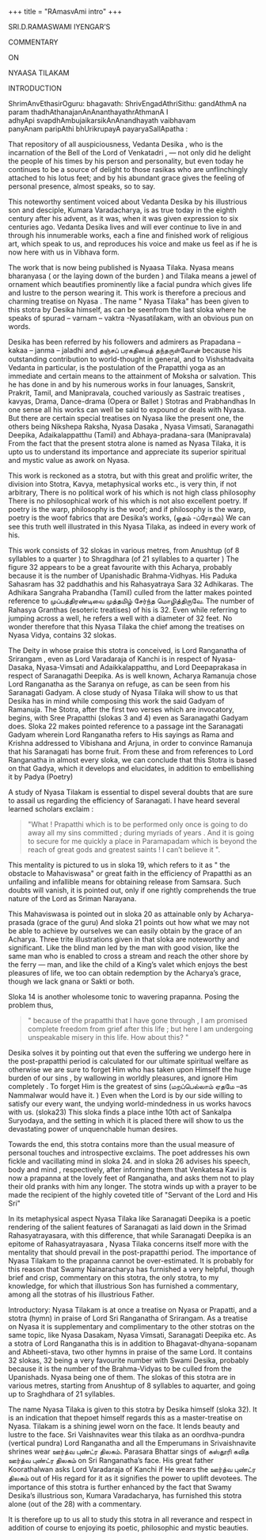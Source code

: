 +++
title = "RAmasvAmi intro"
+++

SRI.D.RAMASWAMI IYENGAR’S

COMMENTARY

ON

NYAASA TILAKAM

INTRODUCTION

ShrimAnvEthasirOguru: bhagavath: ShrivEngadAthriSithu: 
gandAthmA na param  thadhAthanajanAnAnanthayathrAthmanA I  
adhyApi svapdhAmbujaikarsikAnAnandhayath vaibhavam  
panyAnam paripAthi bhUrikrupayA payaryaSallApatha :

That repository of all auspiciousness, Vedanta Desika , who is the incarnation of the Bell of the Lord of Venkatadri ,  — not only did he delight the people of his times by his person and personality, but even today he continues to be a source of delight to those rasikas who are unflinchingly attached to his lotus feet; and by his abundant grace gives the feeling of personal presence, almost speaks, so to say.

This  noteworthy sentiment voiced about Vedanta Desika by his illustrious son and desciple, Kumara Varadacharya, is as true today in the eighth century after his advent, as it was, when it was given expression to six centuries ago. Vedanta Desika lives and will ever continue to live in and through his innumerable works, each a fine and finished work of religious art, which speak to us, and reproduces his voice and make us feel as if he is now here with us in Vibhava form.

The work that is now being published is Nyaasa Tilaka. Nyasa means bharanyasa ( or the laying down of the burden ) and Tilaka means a jewel of ornament which beautifies prominently like a facial pundra which gives life and lustre to the person wearing it. This work is therefore a precious and charming treatise on Nyasa . The name " Nyasa Tilaka"  has been given to this stotra by Desika  himself, as can be seenfrom the last sloka where he speaks of spurad – varnam – vaktra -Nyasatilakam, with an obvious pun on words.

Desika has been referred by his followers and admirers as Prapadana – kakaa – janma – jaladhi and தஞ்சப் பரகதியைத் தந்தருள்வோன்  because his outstanding contribution to world-thought in general, and to Vishshtadvaita Vedanta in particular, is the postulation of the Prapatthi  yoga as an immediate and certain means to the attainment  of Moksha or salvation. This he has done in and by his numerous works in four lanuages, Sanskrit,  Prakrit, Tamil, and Manipravala, couched variously as Sastraic treatises , kavyas, Drama, Dance-drama (Opera or Ballet ) Stotras and Prabhandhas In one sense all his works can well be said to expound or deals with Nyasa. But there are certain special treatises on Nyasa like the present one, the others being Nikshepa Raksha, Nyasa Dasaka , Nyasa Vimsati, Saranagathi Deepika, Adaikalappatthu  (Tamil) and Abhaya-pradana-sara (Manipravala) From the fact that the present stotra alone is named as Nyasa Tilaka, it is upto us to understand its importance and appreciate its superior spiritual and mystic value as awork on Nyasa.

This work is reckoned as a stotra, but with this great and prolific writer, the division into Stotra,  Kavya, metaphysical works etc., is very thin, if not arbitrary, There is no political work of his which is not high class philosophy  There is no philosophical work of his which is not also excellent poetry. If poetry is the warp, philosophy is the woof; and if philosophy is the warp, poetry is the woof fabrics that  are Desika’s works, (ஓதம் -ப்ரோதம்) We can see this truth well illustrated in this Nyasa Tilaka, as indeed in every work of his.

This work consists of 32 slokas in various metres,  from Anushtup (of 8 syllables to a quarter ) to Shragdhara  (of 21 syllables to a quarter ) The figure 32 appears to be a great favourite with this Acharya, probably because it is the number of Upanishadic Brahma-Vidhyas. His Paduka Sahasram has 32 paddhathis and his Rahasyatraya Sara 32 Adhikaras. The Adhikara Sangraha Prabandha (Tamil) culled from the latter makes pointed reference to முப்பத்திரண்டிவை முத்தமிழ் சேர்ந்த மொழித்திருவே. The number of Rahasya Granthas (esoteric treatises) of his is 32. Even while referring to jumping across a well, he refers a well with a diameter of 32 feet.  No wonder therefore that this Nyasa Tilaka the chief among the treatises on Nyasa Vidya, contains 32 slokas.

The Deity in whose praise this stotra is conceived, is Lord Ranganatha of Srirangam , even as Lord Varadaraja of Kanchi is in respect of Nyasa-Dasaka, Nyasa-Vimsati and Adaikkalappatthu, and Lord Deepaprakasa in respect of Saranagathi Deepika. As is well known, Acharya Ramanuja chose Lord Ranganatha as the Saranya on refuge, as can be seen from his Saranagati Gadyam.  A close study of Nyasa Tilaka will show to us that Desika has in mind while composing this work the said Gadyam of Ramanuja. The Stotra, after the first two verses which are invocatory, begins, with Sree Prapatthi (slokas 3 and 4) even as Saranagathi Gadyam does.  Sloka 22 makes pointed reference to a passage int the Saranagati Gadyam wherein Lord Ranganatha refers to His sayings as Rama and Krishna addressed to Vibishana and Arjuna, in order to convince Ramanuja that his Saranagati has borne fruit. From these and from references to Lord Ranganatha in almost every sloka, we can conclude that this Stotra is based on that Gadya, which it develops and elucidates, in addition to embellishing it by Padya (Poetry)

A study of Nyasa Tilakam is essential to dispel several doubts that are sure to assail us regarding the efficiency of Saranagati. I have heard several learned scholars exclaim : 

> "What ! Prapatthi which is to be performed only once is going to do away all my sins committed ; during myriads of years . And it is going to secure for me quickly a place in Paramapadam which is beyond the reach of great gods and greatest saints ! I can’t believe it ". 

This mentality is pictured to us in sloka 19, which refers to it as " the obstacle to Mahaviswasa" or great faith in the efficiency of Prapatthi as an unfailing and infallible means for obtaining release from Samsara. Such doubts will vanish, it is pointed out, only if one rightly comprehends the true nature of the Lord as Sriman Narayana.

This Mahaviswasa is pointed out in sloka 20 as attainable only by Acharya-prasada (grace of the guru) And sloka 21 points out how what we may not be able to achieve by ourselves we can easily obtain by the grace of an Acharya. Three trite illustrations given in that sloka are noteworthy and significant.  Like the  blind man led by the man with good vision, like the same man who is enabled to cross a stream and reach the other shore by the ferry — man, and like the child of a King’s valet which enjoys the best pleasures of life, we too can obtain redemption by the Acharya’s grace, though we lack gnana or Sakti or both.

Sloka 14 is another wholesome tonic to wavering prapanna. Posing the problem thus, 

> " because of the prapatthi that I have gone through , I am promised complete freedom from grief after this life ; but here I am undergoing unspeakable misery in this life. How about this? " 

Desika  solves it by pointing out that even the suffering we undergo here in the post-prapatthi period is calculated for our ultimate spiritual welfare as otherwise we are sure to forget Him who has taken upon Himself the huge burden of our sins , by wallowing  in worldly pleasures, and ignore Him completely . To forget Him is the greatest of sins (மறப்பெல்லாம் ஏதமே –as Nammalwar would have it. ) Even when the Lord is by our side willing to satisfy our every want, the undying world-mindedness in us works havocs with us. (sloka23) This sloka finds a place inthe 10th act of Sankalpa Suryodaya, and the setting in which it is placed there will show to us the devastating power of unquenchable human desires.

Towards the  end, this stotra contains more than the usual measure of personal touches and introspective exclaims.  The poet addresses his own fickle and vacillating mind in sloka 24. and in sloka 26 advises his speech, body and mind , respectively, after informing them that Venkatesa Kavi is now a prapanna at the lovely feet of Ranganatha, and asks them not to play their old pranks with him any longer. The stotra winds up with a prayer to be made the recipient of the highly coveted title of "Servant of the Lord and His Sri"

In its metaphysical aspect  Nyasa Tilaka like Saranagati Deepika is a poetic rendering of the salient features of Saranagati as laid down  in the Srimad Rahasyatrayasara, with this difference, that while Saranagati Deepika is an epitome of Rahasyatrayasara , Nyasa Tilaka concerns itself more with the mentality that should prevail in the post-prapatthi period. The importance of Nyasa Tilakam to the prapanna cannot be over-estimated. It is probably for this reason that Swamy Nainaracharya has furnished a very helpful, though brief and crisp, commentary on this stotra, the only stotra, to my knowledge, for which that illustrious Son has furnished a commentary, among all the stotras of his illustrious Father.   


Introductory: Nyasa Tilakam is at once a treatise on Nyasa or Prapatti, and a stotra (hymn) in praise of Lord Sri Ranganatha of Srirangam. As a treatise on Nyasa it is supplementary and complimentary to the other stotras on the same topic, like Nyasa Dasakam, Nyasa Vimsati, Saranagati Deepika etc. As a stotra of Lord Ranganatha this is in addition to Bhagavat-dhyana-sopanam and Abheeti-stava, two other hymns in praise of the same Lord. It contains 32 slokas, 32 being a very favourite number with Swami Desika, probably because it is the number of the Brahma-Vidyas to be culled from the Upanishads. Nyasa being one of them. The slokas of this stotra are in various metres, starting from Anushtup of 8 syllables to aquarter, and going up to Sraghdhara of 21 syllables.

The name Nyasa Tilaka is given to this stotra by Desika himself (sloka 32). It is an indication that thepoet himself regards this as a master-treatise on Nyasa. Tilakam is a shining jewel worn on the face. It lends beauty and lustre to the face. Sri Vaishnavites wear this tilaka as an oordhva-pundra (vertical pundra) Lord Ranganatha and all the Emperumans in Srivaishnavite shrines wear ஊர்த்வ புண்ட்ர திலகம். Parasara Bhattar sings of கஸ்தூரி கவித ஊர்த்வ புண்ட்ர திலகம் on Sri Ranganatha’s face. His great father Koorathalwan asks Lord Varadaraja of Kanchi if He wears the ஊர்த்வ புண்ட்ர திலகம் out of His regard for it as it signifies the power to uplift devotees. The importance of this stotra is further enhanced by the fact that Swamy Desika’s illustrious son, Kumara Varadacharya, has furnished this stotra alone (out of the 28) with a commentary.

It is therefore up to us all to study this stotra in all reverance and respect in addition of course to enjoying its poetic, philosophic and mystic beauties.